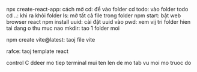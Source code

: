 npx create-react-app: cách mở
cd: để vào folder
cd todo: vào folder todo
cd ..: khi ra khỏi folder
ls: mở tất cả file trong folder
npm start: bật web browser react
npm install uuid: cài đặt uuid vào
pwd: xem vij tri folder hien tai dang o thu muc nao
mkdir: tao 1 folder moi


npm create vite@latest: taoj file vite



rafce: taoj template react

control C ddeer mo tiep terminal
mui ten len de mo tab vu moi mo truoc do